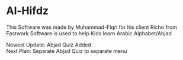 # Al-Hifdz

This Software was made by Muhammad-Fiqri for his client Richo from Fastwork
Software is used to help Kids learn Arabic Alphabet/Abjad

Newest Update: Abjad Quiz Added <br>
Next Plan: Separate Abjad Quiz to separate menu
